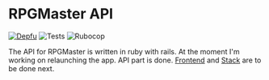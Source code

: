 # RPGMaster API

[![Depfu](https://badges.depfu.com/badges/566158abd22388e1b9476df7036651dc/overview.svg)](https://depfu.com/github/zaknafain/rpg-master-api?project_id=5190)
![Tests](https://github.com/zaknafain/rpg-master-api/workflows/Tests/badge.svg?branch=master)
![Rubocop](https://github.com/zaknafain/rpg-master-api/workflows/Rubocop/badge.svg?branch=master)

The API for RPGMaster is written in ruby with rails.
At the moment I'm working on relaunching the app.
API part is done. [Frontend](https://github.com/zaknafain/rpg-master-frontend) and [Stack](https://github.com/zaknafain/rpg-master-stack) are to be done next.
